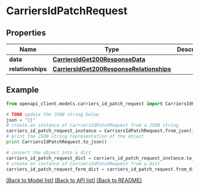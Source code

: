 # CarriersIdPatchRequest


## Properties
Name | Type | Description | Notes
------------ | ------------- | ------------- | -------------
**data** | [**CarriersIdGet200ResponseData**](CarriersIdGet200ResponseData.md) |  | [optional] 
**relationships** | [**CarriersIdGet200ResponseRelationships**](CarriersIdGet200ResponseRelationships.md) |  | [optional] 

## Example

```python
from openapi_client.models.carriers_id_patch_request import CarriersIdPatchRequest

# TODO update the JSON string below
json = "{}"
# create an instance of CarriersIdPatchRequest from a JSON string
carriers_id_patch_request_instance = CarriersIdPatchRequest.from_json(json)
# print the JSON string representation of the object
print CarriersIdPatchRequest.to_json()

# convert the object into a dict
carriers_id_patch_request_dict = carriers_id_patch_request_instance.to_dict()
# create an instance of CarriersIdPatchRequest from a dict
carriers_id_patch_request_form_dict = carriers_id_patch_request.from_dict(carriers_id_patch_request_dict)
```
[[Back to Model list]](../README.md#documentation-for-models) [[Back to API list]](../README.md#documentation-for-api-endpoints) [[Back to README]](../README.md)


